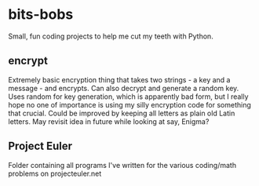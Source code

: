 # bits-bobs
Small, fun coding projects to help me cut my teeth with Python.

## encrypt
Extremely basic encryption thing that takes two strings - a key and a message - and encrypts. Can also decrypt and generate a random key. Uses random for key generation, which is apparently bad form, but I really hope no one of importance is using my silly encryption code for something that crucial. Could be improved by keeping all letters as plain old Latin letters. May revisit idea in future while looking at say, Enigma? 

## Project Euler 
Folder containing all programs I've written for the various coding/math problems on projecteuler.net 
